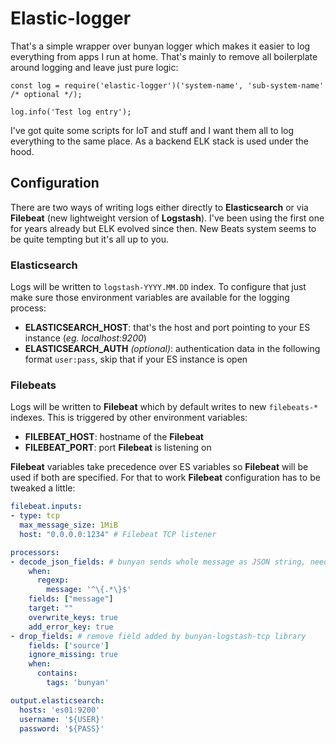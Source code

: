# Elastic-logger

That's a simple wrapper over bunyan logger which makes it easier to log everything from apps I run at home. That's mainly to remove all boilerplate around logging and leave just pure logic:

```JS
const log = require('elastic-logger')('system-name', 'sub-system-name' /* optional */);

log.info('Test log entry');
```

I've got quite some scripts for IoT and stuff and I want them all to log everything to the same place. As a backend ELK stack is used under the hood. 

## Configuration

There are two ways of writing logs either directly to **Elasticsearch** or via **Filebeat** (new lightweight version of **Logstash**).
I've been using the first one for years already but ELK evolved since then. New Beats system seems to be quite tempting but it's all up to you.

### Elasticsearch

Logs will be written to `logstash-YYYY.MM.DD` index. To configure that just make sure those environment variables are available for the logging process:

- **ELASTICSEARCH_HOST**: that's the host and port pointing to your ES instance (*eg. localhost:9200*)
- **ELASTICSEARCH_AUTH** *(optional)*: authentication data in the following format `user:pass`, skip that if your ES instance is open

### Filebeats

Logs will be written to **Filebeat** which by default writes to new `filebeats-*` indexes. This is triggered by other environment variables:

- **FILEBEAT_HOST**: hostname of the **Filebeat**
- **FILEBEAT_PORT**: port **Filebeat** is listening on

**Filebeat** variables take precedence over ES variables so **Filebeat** will be used if both are specified.
For that to work **Filebeat** configuration has to be tweaked a little:

```YAML
filebeat.inputs:
- type: tcp
  max_message_size: 1MiB
  host: "0.0.0.0:1234" # Filebeat TCP listener

processors:
- decode_json_fields: # bunyan sends whole message as JSON string, need to unpack
    when:
      regexp:
        message: '^\{.*\}$'
    fields: ["message"]
    target: ""
    overwrite_keys: true
    add_error_key: true
- drop_fields: # remove field added by bunyan-logstash-tcp library
    fields: ['source']
    ignore_missing: true
    when:
      contains:
        tags: 'bunyan'

output.elasticsearch:
  hosts: 'es01:9200'
  username: '${USER}'
  password: '${PASS}'
```
